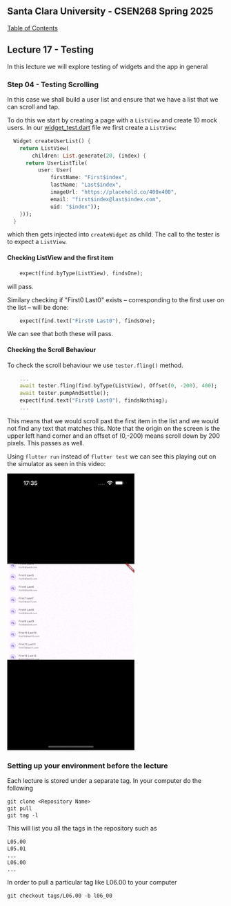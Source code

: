 ## Santa Clara University - CSEN268 Spring 2025

[Table of Contents](/toc.md)


## Lecture 17 - Testing
In this lecture we will explore testing of widgets and the app in general

### Step 04 - Testing Scrolling
In this case we shall build a user list and ensure that we have a list that we can scroll and tap.

To do this we start by creating a page with a `ListView` and create 10 mock users. In our [widget_test.dart](/test/widget_test.dart) file we first create a `ListView`:
```dart
  Widget createUserList() {
    return ListView(
        children: List.generate(20, (index) {
      return UserListTile(
          user: User(
              firstName: "First$index",
              lastName: "Last$index",
              imageUrl: "https://placehold.co/400x400",
              email: "first$index@last$index.com",
              uid: "$index"));
    }));
  }
```
which then gets injected into `createWidget` as child. The call to the tester is to expect a `ListView`. 

#### Checking ListView and the first item
```dart
    expect(find.byType(ListView), findsOne);
```
will pass. 

Similary checking if "First0 Last0" exists – corresponding to the first user on the list – will be done:
```dart
    expect(find.text("First0 Last0"), findsOne);
```
We can see that both these will pass.

#### Checking the Scroll Behaviour
To check the scroll behaviour we use  `tester.fling()` method. 
```dart
    ...
    await tester.fling(find.byType(ListView), Offset(0, -200), 400);
    await tester.pumpAndSettle();
    expect(find.text("First0 Last0"), findsNothing);
    ...
```
This means that we would scroll past the first item in the list and we would not find any text that matches this. Note that the origin on the screen is the upper left hand corner and an offset of (0,-200) means scroll down by 200 pixels. This passes as well.

Using `flutter run` instead of `flutter test` we can see this playing out on the simulator as seen in this video:

![Scroll Test](/assets/images/Testing%20Scroll%20Behaviour.gif)


### Setting up your environment before the lecture

Each lecture is stored under a separate tag. In your computer do the following

    git clone <Repository Name>
    git pull
    git tag -l

This will list you all the tags in the repository such as

    L05.00
    L05.01
    ...
    L06.00
    ...

In order to pull a particular tag like L06.00 to your computer

    git checkout tags/L06.00 -b l06_00


